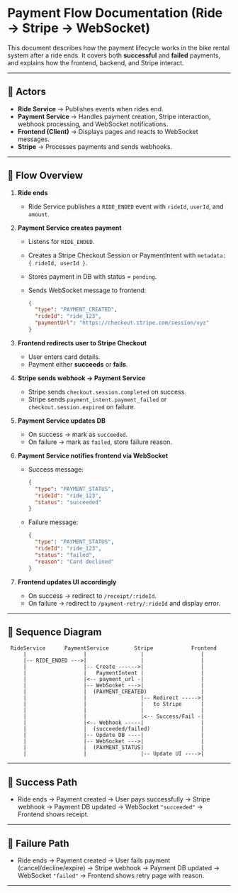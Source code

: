 # Payment Flow Documentation (Ride → Stripe → WebSocket)

This document describes how the payment lifecycle works in the bike rental system after a ride ends. It covers both **successful** and **failed** payments, and explains how the frontend, backend, and Stripe interact.

---

## 🔹 Actors

- **Ride Service** → Publishes events when rides end.
- **Payment Service** → Handles payment creation, Stripe interaction, webhook processing, and WebSocket notifications.
- **Frontend (Client)** → Displays pages and reacts to WebSocket messages.
- **Stripe** → Processes payments and sends webhooks.

---

## 🔹 Flow Overview

1. **Ride ends**

   - Ride Service publishes a `RIDE_ENDED` event with `rideId`, `userId`, and `amount`.

2. **Payment Service creates payment**

   - Listens for `RIDE_ENDED`.
   - Creates a Stripe Checkout Session or PaymentIntent with `metadata: { rideId, userId }`.
   - Stores payment in DB with status = `pending`.
   - Sends WebSocket message to frontend:

     ```json
     {
       "type": "PAYMENT_CREATED",
       "rideId": "ride_123",
       "paymentUrl": "https://checkout.stripe.com/session/xyz"
     }
     ```

3. **Frontend redirects user to Stripe Checkout**

   - User enters card details.
   - Payment either **succeeds** or **fails**.

4. **Stripe sends webhook → Payment Service**

   - Stripe sends `checkout.session.completed` on success.
   - Stripe sends `payment_intent.payment_failed` or `checkout.session.expired` on failure.

5. **Payment Service updates DB**

   - On success → mark as `succeeded`.
   - On failure → mark as `failed`, store failure reason.

6. **Payment Service notifies frontend via WebSocket**

   - Success message:

     ```json
     {
       "type": "PAYMENT_STATUS",
       "rideId": "ride_123",
       "status": "succeeded"
     }
     ```

   - Failure message:

     ```json
     {
       "type": "PAYMENT_STATUS",
       "rideId": "ride_123",
       "status": "failed",
       "reason": "Card declined"
     }
     ```

7. **Frontend updates UI accordingly**

   - On success → redirect to `/receipt/:rideId`.
   - On failure → redirect to `/payment-retry/:rideId` and display error.

---

## 🔹 Sequence Diagram

```
 RideService      PaymentService        Stripe            Frontend
     |                  |                 |                  |
     |-- RIDE_ENDED --->|                 |                  |
     |                  |-- Create ------>|                  |
     |                  |   PaymentIntent |                  |
     |                  |<-- payment_url -|                  |
     |                  |-- WebSocket --->|                  |
     |                  |  (PAYMENT_CREATED)                 |
     |                  |                 |-- Redirect ----->|
     |                  |                 |   to Stripe      |
     |                  |                 |                  |
     |                  |                 |<-- Success/Fail -|
     |                  |<-- Webhook -----|                  |
     |                  |  (succeeded/failed)                |
     |                  |-- Update DB ----|                  |
     |                  |-- WebSocket --->|                  |
     |                  |  (PAYMENT_STATUS)                  |
     |                  |                 |-- Update UI ---->|
```

---

## 🔹 Success Path

- Ride ends → Payment created → User pays successfully → Stripe webhook → Payment DB updated → WebSocket `"succeeded"` → Frontend shows receipt.

---

## 🔹 Failure Path

- Ride ends → Payment created → User fails payment (cancel/decline/expire) → Stripe webhook → Payment DB updated → WebSocket `"failed"` → Frontend shows retry page with reason.

---
